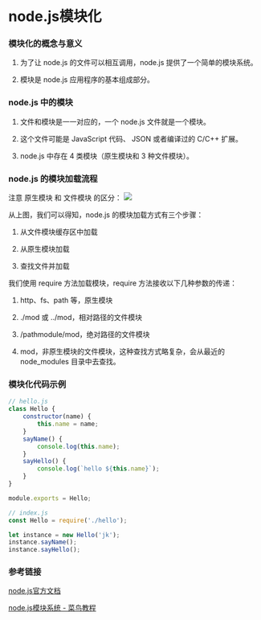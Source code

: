 # node.js模块化

### 模块化的概念与意义

1. 为了让 node.js 的文件可以相互调用，node.js 提供了一个简单的模块系统。

2. 模块是 node.js 应用程序的基本组成部分。

### node.js 中的模块

1. 文件和模块是一一对应的，一个 node.js 文件就是一个模块。

2. 这个文件可能是 JavaScript 代码、 JSON 或者编译过的 C/C++ 扩展。

3. node.js 中存在 4 类模块（原生模块和 3 种文件模块）。

### node.js 的模块加载流程

注意 原生模块 和 文件模块 的区分：
![](https://www.runoob.com/wp-content/uploads/2014/03/nodejs-require.jpg)

从上图，我们可以得知，node.js 的模块加载方式有三个步骤：

1. 从文件模块缓存区中加载

2. 从原生模块加载

3. 查找文件并加载

我们使用 require 方法加载模块，require 方法接收以下几种参数的传递：

1. http、fs、path 等，原生模块

2. ./mod 或 ../mod，相对路径的文件模块

3. /pathmodule/mod，绝对路径的文件模块

4. mod，非原生模块的文件模块，这种查找方式略复杂，会从最近的 node_modules 目录中去查找。

### 模块化代码示例

``` javascript
// hello.js
class Hello {
    constructor(name) {
        this.name = name;
    }
    sayName() {
        console.log(this.name);
    }
    sayHello() {
        console.log(`hello ${this.name}`);
    }
}

module.exports = Hello;

// index.js
const Hello = require('./hello');

let instance = new Hello('jk');
instance.sayName();
instance.sayHello();

```

### 参考链接

[node.js官方文档](http://nodejs.cn/api/modules.html#modules_all_together)

[node.js模块系统 - 菜鸟教程](https://www.runoob.com/nodejs/nodejs-module-system.html)